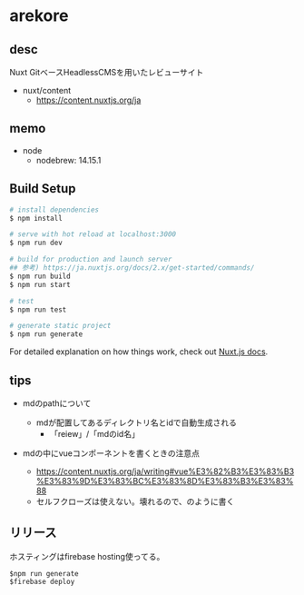 # arekore

## desc

Nuxt GitベースHeadlessCMSを用いたレビューサイト

- nuxt/content
  - https://content.nuxtjs.org/ja

## memo

- node
  - nodebrew: 14.15.1

## Build Setup

```bash
# install dependencies
$ npm install

# serve with hot reload at localhost:3000
$ npm run dev

# build for production and launch server
## 参考) https://ja.nuxtjs.org/docs/2.x/get-started/commands/
$ npm run build
$ npm run start

# test
$ npm run test

# generate static project
$ npm run generate
```

For detailed explanation on how things work, check out [Nuxt.js docs](https://nuxtjs.org).

## tips

- mdのpathについて
  - mdが配置してあるディレクトリ名とidで自動生成される
    - 「reiew」/「mdのid名」

- mdの中にvueコンポーネントを書くときの注意点
  - https://content.nuxtjs.org/ja/writing#vue%E3%82%B3%E3%83%B3%E3%83%9D%E3%83%BC%E3%83%8D%E3%83%B3%E3%83%88
  - セルフクローズは使えない。壊れるので、<hoge></hoge>のように書く

## リリース

ホスティングはfirebase hosting使ってる。

```
$npm run generate
$firebase deploy
```
